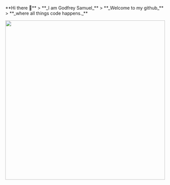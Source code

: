 

<!--
**GodfreySam/GodfreySam** is a ✨ _special_ ✨ repository because its `README.md` (this file) appears on your GitHub profile.

Here are some ideas to get you started:
-->
<p>
 <p>
 **Hi there 👋**
  >
  **_I am Godfrey Samuel_**
  >
  **_Welcome to my github_**  
  >
  **_where all things code happens._** 
</p>
<p align="left">
<img src="https://res.cloudinary.com/freyman/image/upload/v1651579270/techy_dpxxhw.jpg" width="500"  />
</p>
</p>


